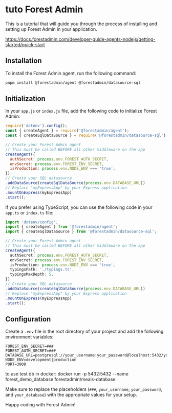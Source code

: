 # tuto Forest Admin

This is a tutorial that will guide you through the process of installing and setting up Forest Admin in your application.

https://docs.forestadmin.com/developer-guide-agents-nodejs/getting-started/quick-start

## Installation

To install the Forest Admin agent, run the following command:

```bash
pnpm install @forestadmin/agent @forestadmin/datasource-sql
```

## Initialization

In your `app.js` or `index.js` file, add the following code to initialize Forest Admin:

```js
require('dotenv').config();
const { createAgent } = require('@forestadmin/agent');
const { createSqlDataSource } = require('@forestadmin/datasource-sql');

// Create your Forest Admin agent
// This must be called BEFORE all other middleware on the app
createAgent({
  authSecret: process.env.FOREST_AUTH_SECRET,
  envSecret: process.env.FOREST_ENV_SECRET,
  isProduction: process.env.NODE_ENV === 'true',
})
// Create your SQL datasource
.addDataSource(createSqlDataSource(process.env.DATABASE_URL))
// Replace "myExpressApp" by your Express application
.mountOnExpress(myExpressApp)
.start();
```

If you prefer using TypeScript, you can use the following code in your `app.ts` or `index.ts` file:

```ts
import 'dotenv/config';
import { createAgent } from '@forestadmin/agent';
import { createSqlDataSource } from '@forestadmin/datasource-sql';

// Create your Forest Admin agent
// This must be called BEFORE all other middleware on the app
createAgent({
  authSecret: process.env.FOREST_AUTH_SECRET,
  envSecret: process.env.FOREST_ENV_SECRET,
  isProduction: process.env.NODE_ENV === 'true',
  typingsPath: './typings.ts',
  typingsMaxDepth: 5,
})
// Create your SQL datasource
.addDataSource(createSqlDataSource(process.env.DATABASE_URL))
// Replace "myExpressApp" by your Express application
.mountOnExpress(myExpressApp)
.start();
```

## Configuration

Create a `.env` file in the root directory of your project and add the following environment variables:

```
FOREST_ENV_SECRET=###
FOREST_AUTH_SECRET=###
DATABASE_URL=postgresql://your_username:your_password@localhost:5432/your_database
NODE_ENV=development|production
PORT=3000
```

to use test db in docker:
docker run -p 5432:5432 --name forest_demo_database forestadmin/meals-database

Make sure to replace the placeholders (`###`, `your_username`, `your_password`, and `your_database`) with the appropriate values for your setup.


Happy coding with Forest Admin!